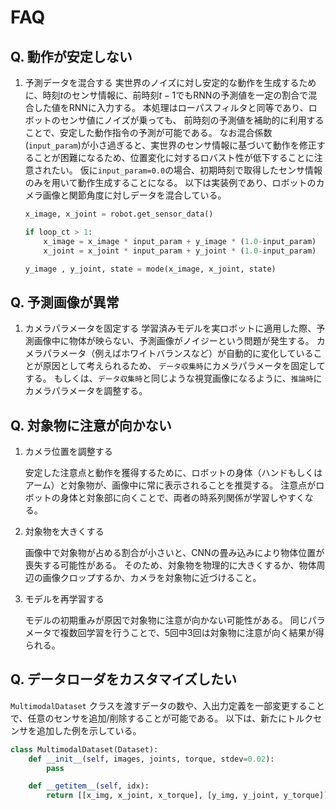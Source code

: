 # FAQ

## Q. 動作が安定しない

1. 予測データを混合する
    実世界のノイズに対し安定的な動作を生成するために、時刻$t$のセンサ情報に、前時刻$t-1$でもRNNの予測値を一定の割合で混合した値をRNNに入力する。
    本処理はローパスフィルタと同等であり、ロボットのセンサ値にノイズが乗っても、 前時刻の予測値を補助的に利用することで、安定した動作指令の予測が可能である。
    なお混合係数(`input_param`)が小さ過ぎると、実世界のセンサ情報に基づいて動作を修正することが困難になるため、位置変化に対するロバスト性が低下することに注意されたい。
    仮に`input_param=0.0`の場合、初期時刻で取得したセンサ情報のみを用いて動作生成することになる。
    以下は実装例であり、ロボットのカメラ画像と関節角度に対しデータを混合している。

    ```python
    x_image, x_joint = robot.get_sensor_data()

    if loop_ct > 1:
        x_image = x_image * input_param + y_image * (1.0-input_param)
        x_joint = x_joint * input_param + y_joint * (1.0-input_param)

    y_image , y_joint, state = mode(x_image, x_joint, state)
    ```


## Q. 予測画像が異常

1. カメラパラメータを固定する
    学習済みモデルを実ロボットに適用した際、予測画像中に物体が映らない、予測画像がノイジーという問題が発生する。
    カメラパラメータ（例えばホワイトバランスなど）が自動的に変化していることが原因として考えられるため、
    `データ収集時`にカメラパラメータを固定してする。
    もしくは、`データ収集時`と同じような視覚画像になるように、`推論時`にカメラパラメータを調整する。
   

## Q. 対象物に注意が向かない

1. カメラ位置を調整する

    安定した注意点と動作を獲得するために、ロボットの身体（ハンドもしくはアーム）と対象物が、画像中に常に表示されることを推奨する。
    注意点がロボットの身体と対象部に向くことで、両者の時系列関係が学習しやすくなる。
    
2. 対象物を大きくする

    画像中で対象物が占める割合が小さいと、CNNの畳み込みにより物体位置が喪失する可能性がある。
    そのため、対象物を物理的に大きくするか、物体周辺の画像クロップするか、カメラを対象物に近づけること。

3. モデルを再学習する

    モデルの初期重みが原因で対象物に注意が向かない可能性がある。
    同じパラメータで複数回学習を行うことで、5回中3回は対象物に注意が向く結果が得られる。


## Q. データローダをカスタマイズしたい

`MultimodalDataset` クラスを渡すデータの数や、入出力定義を一部変更することで、任意のセンサを追加/削除することが可能である。
以下は、新たにトルクセンサを追加した例を示している。

```python
class MultimodalDataset(Dataset):
    def __init__(self, images, joints, torque, stdev=0.02):
        pass

    def __getitem__(self, idx):
        return [[x_img, x_joint, x_torque], [y_img, y_joint, y_torque]]
```


